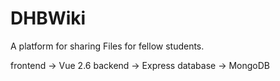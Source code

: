 # DHBWiki

A platform for sharing Files for fellow students.

frontend -> Vue 2.6
backend -> Express
database -> MongoDB
